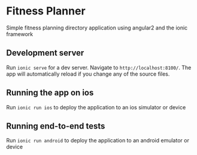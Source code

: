 # Fitness Planner
Simple fitness planning directory application using angular2 and the ionic framework

## Development server
Run `ionic serve` for a dev server. Navigate to `http://localhost:8100/`. The app will automatically reload if you change any of the source files.

## Running the app on ios

Run `ionic run ios` to deploy the application to an ios simulator or device

## Running end-to-end tests

Run `ionic run android` to deploy the application to an android emulator or device
